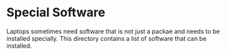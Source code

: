 Special Software
================

Laptops sometimes need software that is not just a packae and needs to
be installed specially.
This directory contains a list of software that can be installed.


